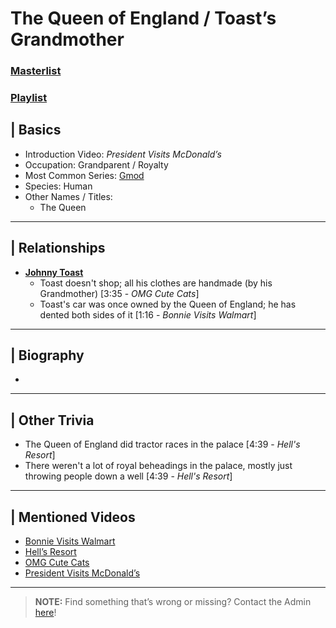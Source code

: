 # The Queen of England / Toast’s Grandmother
### [Masterlist]()
### [Playlist]()

## | Basics  
- Introduction Video: *President Visits McDonald’s*  
- Occupation: Grandparent / Royalty
- Most Common Series: [Gmod](6.Series/Gmod.md)  
- Species: Human  
- Other Names / Titles:   
  - The Queen

----

## | Relationships  
- [**Johnny Toast**](5.Characters/Johnny_Toast.md)  
  - Toast doesn't shop; all his clothes are handmade \(by his Grandmother) \[3:35 - *OMG Cute Cats*]
  - Toast's car was once owned by the Queen of England; he has dented both sides of it \[1:16 - *Bonnie Visits Walmart*]

----

## | Biography  
- 

----

## | Other Trivia  
- The Queen of England did tractor races in the palace \[4:39 - *Hell's Resort*]
- There weren't a lot of royal beheadings in the palace, mostly just throwing people down a well \[4:39 - *Hell's Resort*]

----

## | Mentioned Videos
- [Bonnie Visits Walmart](https://youtu.be/CDd5-Sow97g)
- [Hell’s Resort](https://youtu.be/mqVWhWEK2AQ)
- [OMG Cute Cats](https://youtu.be/Rf-fAoo64Lc)
- [President Visits McDonald’s](https://youtu.be/SuFQcxceQJI)

----

> **NOTE:** Find something that’s wrong or missing? Contact the Admin [here](../chapter_2.md)!